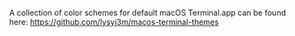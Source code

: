 A collection of color schemes for default macOS Terminal.app can be found here: https://github.com/lysyi3m/macos-terminal-themes